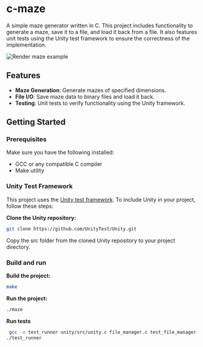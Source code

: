 # c-maze

A simple maze generator written in C. This project includes functionality to generate a maze, save it to a file, and load it back from a file. It also features unit tests using the Unity test framework to ensure the correctness of the implementation.

![Render maze example](https://i.imgur.com/oPb8HK4.png)

## Features

- **Maze Generation**: Generate mazes of specified dimensions.
- **File I/O**: Save maze data to binary files and load it back.
- **Testing**: Unit tests to verify functionality using the Unity framework.

## Getting Started

### Prerequisites

Make sure you have the following installed:

- GCC or any compatible C compiler
- Make utility

### Unity Test Framework

This project uses the [Unity test framework](https://github.com/UnityTest/Unity). To include Unity in your project, follow these steps:

**Clone the Unity repository:**

   ```bash
   git clone https://github.com/UnityTest/Unity.git
   ```
Copy the src folder from the cloned Unity repository to your project directory.

### Build and run

**Build the project:**

 ```bash
make
 ```

 **Run the project:**

 ```bash
./maze
 ```

**Run tests**
```bash
 gcc -o test_runner unity/src/unity.c file_manager.c test_file_manager.c -Iunity/src -I.
./test_runner
 ```